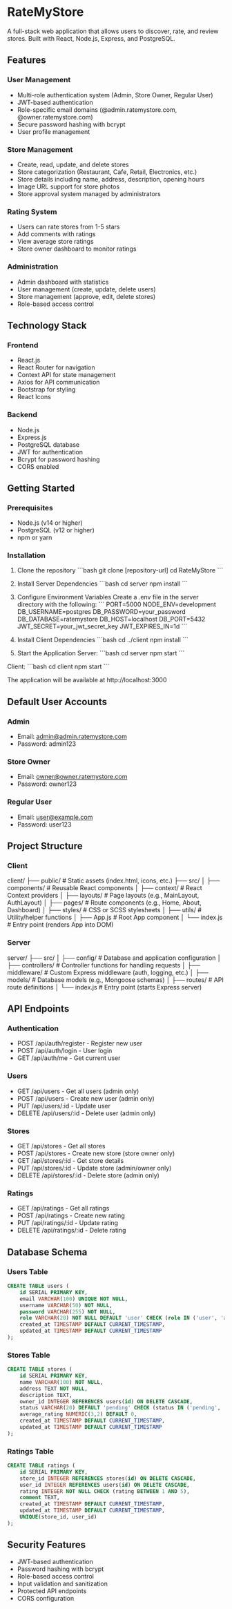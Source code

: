 # RateMyStore

A full-stack web application that allows users to discover, rate, and review stores. Built with React, Node.js, Express, and PostgreSQL.

## Features

### User Management

- Multi-role authentication system (Admin, Store Owner, Regular User)
- JWT-based authentication
- Role-specific email domains (@admin.ratemystore.com, @owner.ratemystore.com)
- Secure password hashing with bcrypt
- User profile management

### Store Management

- Create, read, update, and delete stores
- Store categorization (Restaurant, Cafe, Retail, Electronics, etc.)
- Store details including name, address, description, opening hours
- Image URL support for store photos
- Store approval system managed by administrators

### Rating System

- Users can rate stores from 1-5 stars
- Add comments with ratings
- View average store ratings
- Store owner dashboard to monitor ratings

### Administration

- Admin dashboard with statistics
- User management (create, update, delete users)
- Store management (approve, edit, delete stores)
- Role-based access control

## Technology Stack

### Frontend

- React.js
- React Router for navigation
- Context API for state management
- Axios for API communication
- Bootstrap for styling
- React Icons

### Backend

- Node.js
- Express.js
- PostgreSQL database
- JWT for authentication
- Bcrypt for password hashing
- CORS enabled

## Getting Started

### Prerequisites

- Node.js (v14 or higher)
- PostgreSQL (v12 or higher)
- npm or yarn

### Installation

1. Clone the repository
   \`\`\`bash
   git clone [repository-url]
   cd RateMyStore
   \`\`\`

2. Install Server Dependencies
   \`\`\`bash
   cd server
   npm install
   \`\`\`

3. Configure Environment Variables
   Create a .env file in the server directory with the following:
   \`\`\`
   PORT=5000
   NODE_ENV=development
   DB_USERNAME=postgres
   DB_PASSWORD=your_password
   DB_DATABASE=ratemystore
   DB_HOST=localhost
   DB_PORT=5432
   JWT_SECRET=your_jwt_secret_key
   JWT_EXPIRES_IN=1d
   \`\`\`

4. Install Client Dependencies
   \`\`\`bash
   cd ../client
   npm install
   \`\`\`

5. Start the Application
   Server:
   \`\`\`bash
   cd server
   npm start
   \`\`\`

Client:
\`\`\`bash
cd client
npm start
\`\`\`

The application will be available at http://localhost:3000

## Default User Accounts

### Admin

- Email: admin@admin.ratemystore.com
- Password: admin123

### Store Owner

- Email: owner@owner.ratemystore.com
- Password: owner123

### Regular User

- Email: user@example.com
- Password: user123

## Project Structure

### Client

client/
├── public/                  # Static assets (index.html, icons, etc.)
├── src/
│   ├── components/          # Reusable React components
│   ├── context/             # React Context providers
│   ├── layouts/             # Page layouts (e.g., MainLayout, AuthLayout)
│   ├── pages/               # Route components (e.g., Home, About, Dashboard)
│   ├── styles/              # CSS or SCSS stylesheets
│   ├── utils/               # Utility/helper functions
│   ├── App.js               # Root App component
│   └── index.js             # Entry point (renders App into DOM)


### Server

server/
├── src/
│   ├── config/              # Database and application configuration
│   ├── controllers/         # Controller functions for handling requests
│   ├── middleware/          # Custom Express middleware (auth, logging, etc.)
│   ├── models/              # Database models (e.g., Mongoose schemas)
│   ├── routes/              # API route definitions
│   └── index.js             # Entry point (starts Express server)


## API Endpoints

### Authentication

- POST /api/auth/register - Register new user
- POST /api/auth/login - User login
- GET /api/auth/me - Get current user

### Users

- GET /api/users - Get all users (admin only)
- POST /api/users - Create new user (admin only)
- PUT /api/users/:id - Update user
- DELETE /api/users/:id - Delete user (admin only)

### Stores

- GET /api/stores - Get all stores
- POST /api/stores - Create new store (store owner only)
- GET /api/stores/:id - Get store details
- PUT /api/stores/:id - Update store (admin/owner only)
- DELETE /api/stores/:id - Delete store (admin only)

### Ratings

- GET /api/ratings - Get all ratings
- POST /api/ratings - Create new rating
- PUT /api/ratings/:id - Update rating
- DELETE /api/ratings/:id - Delete rating

## Database Schema

### Users Table

```sql
CREATE TABLE users (
    id SERIAL PRIMARY KEY,
    email VARCHAR(100) UNIQUE NOT NULL,
    username VARCHAR(50) NOT NULL,
    password VARCHAR(255) NOT NULL,
    role VARCHAR(20) NOT NULL DEFAULT 'user' CHECK (role IN ('user', 'admin', 'store_owner')),
    created_at TIMESTAMP DEFAULT CURRENT_TIMESTAMP,
    updated_at TIMESTAMP DEFAULT CURRENT_TIMESTAMP
);
```

### Stores Table

```sql
CREATE TABLE stores (
    id SERIAL PRIMARY KEY,
    name VARCHAR(100) NOT NULL,
    address TEXT NOT NULL,
    description TEXT,
    owner_id INTEGER REFERENCES users(id) ON DELETE CASCADE,
    status VARCHAR(20) DEFAULT 'pending' CHECK (status IN ('pending', 'approved', 'rejected')),
    average_rating NUMERIC(3,2) DEFAULT 0,
    created_at TIMESTAMP DEFAULT CURRENT_TIMESTAMP,
    updated_at TIMESTAMP DEFAULT CURRENT_TIMESTAMP
);
```

### Ratings Table

```sql
CREATE TABLE ratings (
    id SERIAL PRIMARY KEY,
    store_id INTEGER REFERENCES stores(id) ON DELETE CASCADE,
    user_id INTEGER REFERENCES users(id) ON DELETE CASCADE,
    rating INTEGER NOT NULL CHECK (rating BETWEEN 1 AND 5),
    comment TEXT,
    created_at TIMESTAMP DEFAULT CURRENT_TIMESTAMP,
    updated_at TIMESTAMP DEFAULT CURRENT_TIMESTAMP,
    UNIQUE(store_id, user_id)
);
```

## Security Features

- JWT-based authentication
- Password hashing with bcrypt
- Role-based access control
- Input validation and sanitization
- Protected API endpoints
- CORS configuration
